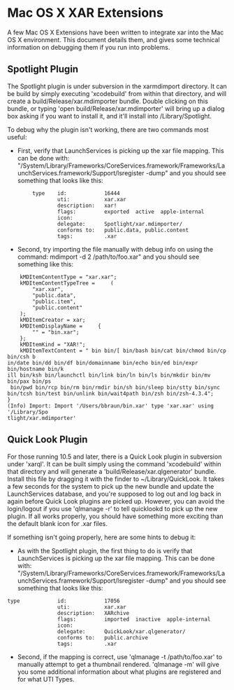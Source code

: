 # Mac OS X XAR Extensions #

A few Mac OS X Extensions have been written to integrate xar into the
Mac OS X environment.  This document details them, and gives some technical
information on debugging them if you run into problems.

## Spotlight Plugin ##

The Spotlight plugin is under subversion in the xarmdimport directory.
It can be build by simply executing 'xcodebuild' from within that directory,
and will create a build/Release/xar.mdimporter bundle.  Double clicking on
this bundle, or typing 'open build/Release/xar.mdimporter' will bring
up a dialog box asking if you want to install it, and it'll install into
/Library/Spotlight.

To debug why the plugin isn't working, there are two commands most useful:
  * First, verify that LaunchServices is picking up the xar file mapping.
This can be done with: "/System/Library/Frameworks/CoreServices.framework/Frameworks/LaunchServices.framework/Support/lsregister -dump" and you should see something that looks like this:
```
        type    id:            16444
                uti:           xar.xar
                description:   xar!
                flags:         exported  active  apple-internal  
                icon:          
                delegate:      Spotlight/xar.mdimporter/
                conforms to:   public.data, public.content
                tags:          .xar
```
  * Second, try importing the file manually with debug info on using the command: mdimport -d 2 /path/to/foo.xar" and you should see something like this:
```
    kMDItemContentType = "xar.xar";
    kMDItemContentTypeTree =     (
        "xar.xar",
        "public.data",
        "public.item",
        "public.content"
    );
    kMDItemCreator = xar;
    kMDItemDisplayName =     {
        "" = "bin.xar";
    };
    kMDItemKind = "XAR!";
    kMDItemTextContent = " bin bin/[ bin/bash bin/cat bin/chmod bin/cp bin/csh b
in/date bin/dd bin/df bin/domainname bin/echo bin/ed bin/expr bin/hostname bin/k
ill bin/ksh bin/launchctl bin/link bin/ln bin/ls bin/mkdir bin/mv bin/pax bin/ps
 bin/pwd bin/rcp bin/rm bin/rmdir bin/sh bin/sleep bin/stty bin/sync bin/tcsh bin/test bin/unlink bin/wait4path bin/zsh bin/zsh-4.3.4";
}
(Info) Import: Import '/Users/bbraun/bin.xar' type 'xar.xar' using '/Library/Spo
tlight/xar.mdimporter'
```

## Quick Look Plugin ##
For those running 10.5 and later, there is a Quick Look plugin in subversion
under 'xarql'.  It can be built simply using the command 'xcodebuild' within
that directory and will generate a 'build/Release/xar.qlgenerator' bundle.
Install this file by dragging it with the finder to ~/Library/QuickLook.
It takes a few seconds for the system to pick up the new bundle and update
the LaunchServices database, and you're supposed to log out and log back
in again before Quick Look plugins are picked up.  However, you can avoid
the login/logout if you use 'qlmanage -r' to tell quicklookd to pick up the
new plugin.  If all works properly, you should have something more exciting
than the default blank icon for .xar files.

If something isn't going properly, here are some hints to debug it:
  * As with the Spotlight plugin, the first thing to do is verify that
LaunchServices is picking up the xar file mapping.
This can be done with: "/System/Library/Frameworks/CoreServices.framework/Frameworks/LaunchServices.framework/Support/lsregister -dump" and you should see something that looks like this:
```
type            id:            17056
                uti:           xar.xar
                description:   XARchive
                flags:         imported  inactive  apple-internal  
                icon:          
                delegate:      QuickLook/xar.qlgenerator/
                conforms to:   public.archive
                tags:          .xar
```
  * Second, if the mapping is correct, use 'qlmanage -t /path/to/foo.xar'
to manually attempt to get a thumbnail rendered.  'qlmanage -m' will
give you some additional information about what plugins are registered
and for what UTI Types.
